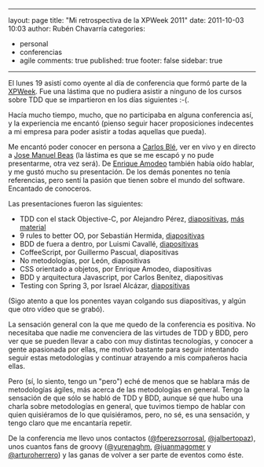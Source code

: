 
---
layout: page
title: "Mi retrospectiva de la XPWeek 2011"
date: 2011-10-03 10:03
author: Rubén Chavarría
categories: 
- personal
- conferencias
- agile
comments: true
published: true
footer: false
sidebar: true
---

El lunes 19 asistí como oyente al día de conferencia que formó parte de la <a href="xpweek.es/?page_id=2">XPWeek</a>. Fue una lástima que no pudiera asistir a ninguno de los cursos sobre TDD que se impartieron en los días siguientes :-(.

Hacía mucho tiempo, mucho, que no participaba en alguna conferencia así, y la experiencia me encantó (pienso seguir hacer proposiciones indecentes a mi empresa para poder asistir a todas aquellas que pueda).

Me encantó poder conocer en persona a <a href="http://twitter.com/#!/carlosble">Carlos Blé</a>, ver en vivo y en directo a <a href="http://twitter.com/#!/jmbeas">Jose Manuel Beas</a> (la lástima es que se me escapó y no pude presentarme, otra vez será). De <a href="http://twitter.com/#!/eamodeorubio">Enrique Amodeo</a> también había oído hablar, y me gustó mucho su presentación. De los demás ponentes no tenía referencias, pero sentí la pasión que tienen sobre el mundo del software. Encantado de conoceros.

<!-- more -->

Las presentaciones fueron las siguientes:
<ul>
	<li>TDD con el stack Objective-C, por Alejandro Pérez, <a href="http://www.slideshare.net/AlejandroGarca8/xpweek2011-tdd-con-objectivec">diapositivas</a>, <a href="http://www.adictosaltrabajo.com/detalle-noticia.php?noticia=330">más material</a></li>
	<li>9 rules to better OO, por Sebastián Hermida, <a href="http://nueve-reglas-para-un-mejor-oo.heroku.com/presenter#1">diapositivas</a></li>
	<li>BDD de fuera a dentro, por Luismi Cavallé, <a href="http://www.slideshare.net/cavalle/bdd-defueraadentro/69">diapositivas</a></li>
	<li>CoffeeScript, por Guillermo Pascual, diapositivas</li>
	<li>No metodologías, por León, diapositivas</li>
	<li>CSS orientado a objetos, por Enrique Amodeo, diapositivas</li>
	<li>BDD y arquitectura Javascript, por Carlos Benítez, diapositivas</li>
	<li>Testing con Spring 3, por Israel Alcázar, <a href="http://www.slideshare.net/israelalcazar/xpweek-testing-con-spring-3">diapositivas</a></li>
</ul>
(Sigo atento a que los ponentes vayan colgando sus diapositivas, y algún que otro vídeo que se grabó).

La sensación general con la que me quedo de la conferencia es positiva. No necesitaba que nadie me convenciera de las virtudes de TDD y BDD, pero ver que se pueden llevar a cabo con muy distintas tecnologías, y conocer a gente apasionada por ellas, me motivó bastante para seguir intentando seguir estas metodologías y continuar atrayendo a mis compañeros hacia ellas.

Pero (sí, lo siento, tengo un "pero") eché de menos que se hablara más de metodologías ágiles, más acerca de las metodologías en general. Tengo la sensación de que sólo se habló de TDD y BDD, aunque sé que hubo una charla sobre metodologías en general, que tuvimos tiempo de hablar con quien quisiéramos de lo que quisiéramos, pero, no sé, es una sensación, y tengo claro que me encantaría repetir.

De la conferencia me llevo unos contactos (<a href="http://twitter.com/#!/fperezsorrosal">@fperezsorrosal</a>, <a href="http://twitter.com/#!/jalbertopaz">@jalbertopaz</a>), unos cuantos fans de groovy (<a href="http://twitter.com/#!/yurenaghm">@yurenaghm</a>, <a href="http://twitter.com/#!/JuanmaGomeR">@juanmagomer</a> y <a href="http://twitter.com/#!/ArturoHerrero">@arturoherrero</a>) y las ganas de volver a ser parte de eventos como éste.